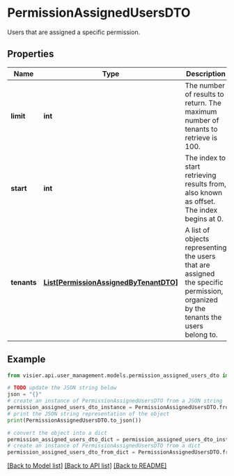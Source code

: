 # PermissionAssignedUsersDTO

Users that are assigned a specific permission.

## Properties

Name | Type | Description | Notes
------------ | ------------- | ------------- | -------------
**limit** | **int** | The number of results to return. The maximum number of tenants to retrieve is 100. | [optional] 
**start** | **int** | The index to start retrieving results from, also known as offset. The index begins at 0. | [optional] 
**tenants** | [**List[PermissionAssignedByTenantDTO]**](PermissionAssignedByTenantDTO.md) | A list of objects representing the users that are assigned the specific permission, organized by the tenants the users belong to. | [optional] 

## Example

```python
from visier.api.user_management.models.permission_assigned_users_dto import PermissionAssignedUsersDTO

# TODO update the JSON string below
json = "{}"
# create an instance of PermissionAssignedUsersDTO from a JSON string
permission_assigned_users_dto_instance = PermissionAssignedUsersDTO.from_json(json)
# print the JSON string representation of the object
print(PermissionAssignedUsersDTO.to_json())

# convert the object into a dict
permission_assigned_users_dto_dict = permission_assigned_users_dto_instance.to_dict()
# create an instance of PermissionAssignedUsersDTO from a dict
permission_assigned_users_dto_from_dict = PermissionAssignedUsersDTO.from_dict(permission_assigned_users_dto_dict)
```
[[Back to Model list]](../README.md#documentation-for-models) [[Back to API list]](../README.md#documentation-for-api-endpoints) [[Back to README]](../README.md)


